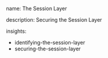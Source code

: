 name: The Session Layer

description: Securing the Session Layer

insights:
  - identifying-the-session-layer
  - securing-the-session-layer
 